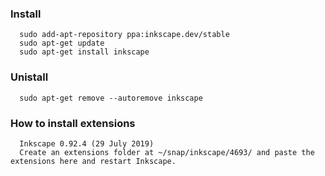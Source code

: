 ### Install
```
  sudo add-apt-repository ppa:inkscape.dev/stable
  sudo apt-get update
  sudo apt-get install inkscape
```

### Unistall
```
  sudo apt-get remove --autoremove inkscape
```

### How to install extensions
```
  Inkscape 0.92.4 (29 July 2019)
  Create an extensions folder at ~/snap/inkscape/4693/ and paste the extensions here and restart Inkscape.
```
